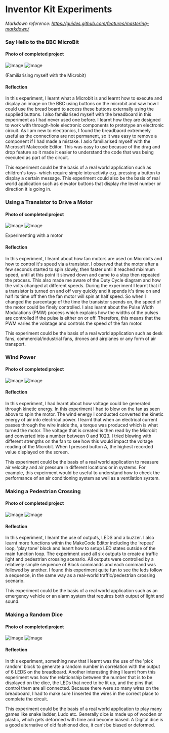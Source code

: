 # Inventor Kit Experiments

*Markdown reference: https://guides.github.com/features/mastering-markdown/*


### Say Hello to the BBC MicroBit ###

#### Photo of completed project ####

![Image](exp1code.png)
![Image](exp1.jpg)

(Familiarising myself with the Microbit)

#### Reflection ####

In this experiment, I learnt what a Microbit is and learnt how to execute and display an image on the BBC using buttons on the microbit and saw how I could use the bread board to access these buttons externally using the supplied buttons. I also familiarised myself with the breadboard in this experiment as I had never used one before. I learnt how they are designed to work with through-hole electronic components to prototype an electronic circuit. As I am new to electronics, I found the breadbaord extremeely useful as the connections are not permanent, so it was easy to remove a component if I had made a mistake. I aslo familiarised myself with the Microsoft Makecode Editor. This was easy to use becasue of the drag and drop feature so it made it easier to understand the code that was being executed as part of the circuit.

This experiment could be the basis of a real world application such as children's toys- which require simple interactivity e.g. pressing a button to display a certain message. This experiment could also be the basis of real world application such as elevator buttons that display rhe level number or direction it is going in.



### Using a Transistor to Drive a Motor ###

#### Photo of completed project ####

![Image](exp4code.png)
![Image](exp4.jpg)

Experimenting with a motor

#### Reflection ####

In this experiment, I learnt about how fan motors are used on Microbits and how to control it's speed via a transistor. I observed that the motor after a few seconds started to spin slowly, then faster until it reached miximum speed, until at this point it slowed down and came to a stop then repeated the process. This also made me aware of the Duty Cycle diagram and how the volts changed at different speeds. During the experiment I learnt that if a transistor is turned on and off very quickly and it spends it's time on and half its time off then the fan motor will spin at half speed. So when I changed the parcentage of the time the transistor spends on, the speed of the motor could be finely controlled. I also learnt about the Pulse Width Modulations (PMW) process which explains how the widths of the pulses are controlled if the pulse is either on or off. Therefore, this means that the PWM varies the volatage and controls the speed of the fan motor. 

This experiment could be the basis of a real world application such as desk fans, commercial/industrial fans, drones and airplanes or any form of air transport. 



### Wind Power ###

#### Photo of completed project ####

![Image](exp7code.png)
![Image](exp7.jpg)


#### Reflection ####

In this experiment, I had learnt about how voltage could be generated through kinetic energy. In this experiment I had to blow on the fan as seen above to spin the motor. The wind energy I conducted converted the kinetic energy of air into electrical power. I learnt that when an electrical current passes through the wire inside the, a torque was produced which is what turned the motor. The voltage that is created is then read by the Microbit and converted into a number between 0 and 1023. I tried blowing with different strengths on the fan to see how this would impact the voltage reading of the Microbit. When I pressed button A, the highest recorded value displayed on the screen.

This experiment could be the basis of a real world application to measure air velocity and air pressure in different locations or in systems. For example, this expeirment would be useful to understand how to check the performance of an air conditioning system as well as a ventilation system. 



### Making a Pedestrian Crossing ###


#### Photo of completed project ####


![Image](exp11code.png)
![Image](exp11.jpg)


#### Reflection ####

In this experiment, I learnt the use of outputs, LEDS and a buzzer. I also learnt more functions within the MakeCode Editor including the 'repeat' loop, 'play tone' block and leanrt how to setup LED states outside of the main function loop. The experiment used all six outputs to create a traffic light and pedestrian crossing scenario. All outputs were controlled by a relatively simple sequence of Block commands and each command was followed by another. I found this experiment quite fun to see the leds follow a sequence, in the same way as a real-world traffic/pedestrian crossing scenario. 

This experiment could be the basis of a real world application such as an emergency vehicle or an alarm system that requires both output of light and sound.



### Making a Random Dice ###

#### Photo of completed project ####


![Image](exp12code.png)
![Image](exp12.jpg)


#### Reflection ####

In this experiment, something new that I learnt was the use of the 'pick random' block to generate a random number in correlation with the output of 6 LEDS on the breadboard. Another interesting thing I learnt from this experiment was how the relationship between the number that is to be displayed on the dice, the LEDs that need to be lit up, and the pins that control them are all connected. Because there were so many wires on the breadboard, I had to make sure I inserted the wires in the correct place to complete the circuit. 

This experiment could be the basis of a real world application to play many games like snake ladder, Ludo etc. Generally dice is made up of wooden or plastic, which gets deformed with time and become biased. A Digital dice is a good alternative of old fashioned dice, it can't be biased or deformed.

